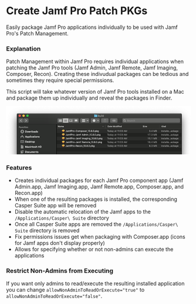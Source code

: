 # Create Jamf Pro Patch PKGs
Easily package Jamf Pro applications individually to be used with Jamf Pro's Patch Management.

### Explanation
Patch Management within Jamf Pro requires individual applications when patching the Jamf Pro tools (Jamf Admin, Jamf Remote, Jamf Imaging, Composer, Recon). Creating these indivudual packages can be tedious and sometimes they require special permissions.

This script will take whatever version of Jamf Pro tools installed on a Mac and package them up individually and reveal the packages in Finder.

![alt text](/images/packaged_preview.png)

### Features
- Creates individual packages for each Jamf Pro component app (Jamf Admin.app, Jamf Imaging.app, Jamf Remote.app, Composer.app, and Recon.app)
- When one of the resulting packages is installed, the corresponding Casper Suite app will be removed
- Disable the automatic relocation of the Jamf apps to the `/Applications/Casper\ Suite` directory
- Once all Casper Suite apps are removed the `/Applications/Casper\ Suite` directory is removed
- Fix permissions issues get when packaging with Composer.app (icons for Jamf apps don't display properly)
- Allows for specifying whether or not non-admins can execute the applications

### Restrict Non-Admins from Executing
If you want only admins to read/execute the resulting installed application you can change `allowNonAdminToReadOrExecute="true"` to `allowNonAdminToReadOrExecute="false"`.
